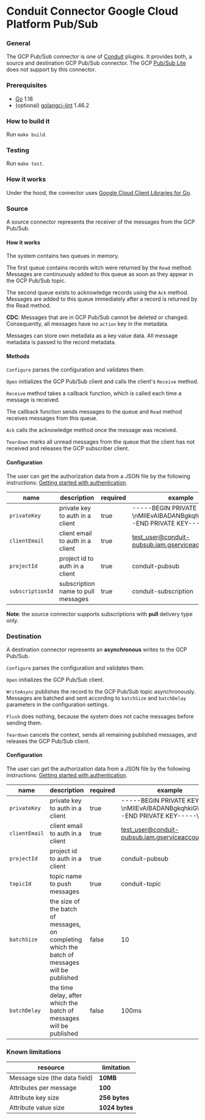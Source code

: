 # Conduit Connector Google Cloud Platform Pub/Sub

### General
The GCP Pub/Sub connector is one of [Conduit](https://github.com/ConduitIO/conduit) plugins. It provides both, a source and destination GCP Pub/Sub connector.
The GCP [Pub/Sub Lite](https://cloud.google.com/pubsub/lite/docs) does not support by this connector.

### Prerequisites
- [Go](https://go.dev/) 1.18
- (optional) [golangci-lint](https://github.com/golangci/golangci-lint) 1.46.2

### How to build it
Run `make build`.

### Testing
Run `make test`.

### How it works
Under the hood, the connector uses [Google Cloud Client Libraries for Go](https://github.com/googleapis/google-cloud-go).

### Source
A source connector represents the receiver of the messages from the GCP Pub/Sub.

#### How it works
The system contains two queues in memory.

The first queue contains records witch were returned by the `Read` method.
Messages are continuously added to this queue as soon as they appear in the GCP Pub/Sub topic.

The second queue exists to acknowledge records using the `Ack` method. 
Messages are added to this queue immediately after a record is returned by the Read method.

**CDC**: Messages that are in GCP Pub/Sub cannot be deleted or changed. 
Consequently, all messages have no `action` key in the metadata.

Messages can store own metadata as a key value data.
All message metadata is passed to the record metadata.

#### Methods
`Configure` parses the configuration and validates them.

`Open` initializes the GCP Pub/Sub client and calls the client's `Receive` method.

`Receive` method takes a callback function, which is called each time a message is received.

The callback function sends messages to the queue and `Read` method receives messages from this queue.

`Ack` calls the acknowledge method once the message was received.

`Teardown` marks all unread messages from the queue that the client has not received and releases the GCP subscriber client.

#### Configuration
The user can get the authorization data from a JSON file by the following instructions: [Getting started with authentication](https://cloud.google.com/docs/authentication/getting-started).

| name             | description                        | required | example                                                                        |
|------------------|------------------------------------|----------|--------------------------------------------------------------------------------|
| `privateKey`     | private key to auth in a client    | true     | -----BEGIN PRIVATE KEY-----\nMIIEvAIBADANBgkqhkiG\n-----END PRIVATE KEY-----\n |
| `clientEmail`    | client email to auth in a client   | true     | test_user@conduit-pubsub.iam.gserviceaccount.com                               |
| `projectId`      | project id to auth in a client     | true     | conduit-pubsub                                                                 |
| `subscriptionId` | subscription name to pull messages | true     | conduit-subscription                                                           |
**Note**: the source connector supports subscriptions with **pull** delivery type only. 

### Destination
A destination connector represents an **asynchronous** writes to the GCP Pub/Sub.

`Configure` parses the configuration and validates them.

`Open` initializes the GCP Pub/Sub client.

`WriteAsync` publishes the record to the GCP Pub/Sub topic asynchronously. Messages are batched and sent according to `batchSize` and `batchDelay` parameters in the configuration settings.

`Flush` does nothing, because the system does not cache messages before sending them.

`Teardown` cancels the context, sends all remaining published messages, and releases the GCP Pub/Sub client.

#### Configuration
The user can get the authorization data from a JSON file by the following instructions: [Getting started with authentication](https://cloud.google.com/docs/authentication/getting-started).

| name          | description                                                                                    | required | example                                                                        |
|---------------|------------------------------------------------------------------------------------------------|----------|--------------------------------------------------------------------------------|
| `privateKey`  | private key to auth in a client                                                                | true     | -----BEGIN PRIVATE KEY-----\nMIIEvAIBADANBgkqhkiG\n-----END PRIVATE KEY-----\n |
| `clientEmail` | client email to auth in a client                                                               | true     | test_user@conduit-pubsub.iam.gserviceaccount.com                               |
| `projectId`   | project id to auth in a client                                                                 | true     | conduit-pubsub                                                                 |
| `topicId`     | topic name to push messages                                                                    | true     | conduit-topic                                                                  |
| `batchSize`   | the size of the batch of messages, on completing which the batch of messages will be published | false    | 10                                                                             |
| `batchDelay`  | the time delay, after which the batch of messages will be published                            | false    | 100ms                                                                          |

### Known limitations
| resource                      | limitation     |
|-------------------------------|----------------|
| Message size (the data field) | **10MB**       | 
| Attributes per message        | **100**        |
| Attribute key size            | **256 bytes**  |
| Attribute value size          | **1024 bytes** |